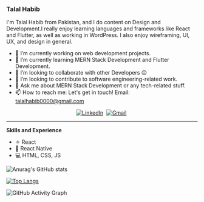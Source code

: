 <!-- ![Design and Development](https://graphicsfamily.com/wp-content/uploads/edd/2020/11/Tasty-Food-Web-Banner-Design-scaled.jpg) -->

### Talal Habib

I'm Talal Habib from Pakistan, and I do content on Design and Development.I really enjoy learning languages and frameworks like React and Flutter, as well as working in WordPress. I also enjoy wireframing, UI, UX, and design in general.

- 🔭 I’m currently working on web development projects.
- 🌱 I’m currently learning MERN Stack Development and Flutter Development.
- 👯 I’m looking to collaborate with other Developers 😉
- 🤔 I’m looking to contribute to software engineering-related work.
- 💬 Ask me about MERN Stack Development or any tech-related stuff.
- 📫 How to reach me:  Let's get in touch! Email: talalhabib0000@gmail.com

<p align="center">
<a href="https://www.linkedin.com/in/talalhabib/"><img src="https://img.shields.io/badge/linkedin-%230077B5.svg?&style=for-the-badge&logo=linkedin&logoColor=white" alt="LinkedIn" /></a>&nbsp;
<a href="mailto:talalhabib0000@gmail.com?subject=Please Write Subject"><img src="https://img.shields.io/badge/gmail-%23D14836.svg?&style=for-the-badge&logo=gmail&logoColor=white" alt="Gmail"/></a>&nbsp;
<hr/>
</p>

**Skills and Experience**

- ⚛ React
- 📱 React Native
- 💻 HTML, CSS, JS


![Anurag's GitHub stats](https://github-readme-stats.vercel.app/api?username=talalhabib0000&show_icons=true&theme=radical)

[![Top Langs](https://github-readme-stats.vercel.app/api/top-langs/?username=talalhabib0000&show_icons=true&theme=radical)](https://github.com/talalhabib0000/github-readme-stats)

![GitHub Activity Graph](https://activity-graph.herokuapp.com/graph?username=talalhabib0000&show_icons=true&theme=radical)


<!-- 
<br/>
<br/>

![Anurag's GitHub stats](https://github-readme-stats.vercel.app/api?username=talalhabib0000&show_icons=true&theme=radical)
<br/>
<br/>
[![Top Langs](https://github-readme-stats.vercel.app/api/top-langs/?username=TalalHabib&show_icons=true&theme=radical)](https://github.com/talalhabib0000/github-readme-stats)



### Hi there 👋, Talal Habib
#### Design and Development
![Design and Development](https://graphicsfamily.com/wp-content/uploads/edd/2020/11/Tasty-Food-Web-Banner-Design-scaled.jpg)

I'm Talal Habib from Pakistan, and I do content on Design and Development. I really enjoy learning languages and frameworks like React and Flutter, as well as work in WordPress. I also enjoy wireframing, UI, UX, and design in general.

Skills: Flutter / REACT / JS / HTML / CSS

- 🔭 I’m currently working on My own Company 
- 🌱 I’m currently learning MERN Stack 




![GitHub stats](https://github-readme-stats.vercel.app/api?username=talalhabib0000&show_icons=true)   -->
